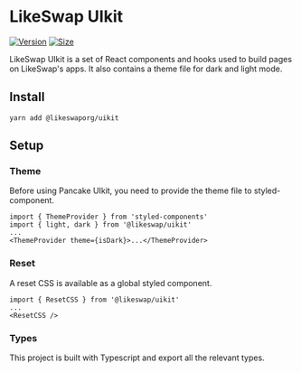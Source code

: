 # LikeSwap UIkit

[![Version](https://img.shields.io/npm/v/@likeswaporg/uikit)](https://www.npmjs.com/package/@likeswaporg/uikit) [![Size](https://img.shields.io/bundlephobia/min/@likeswaporg/uikit)](https://www.npmjs.com/package/@likeswaporg/uikit)

LikeSwap UIkit is a set of React components and hooks used to build pages on LikeSwap's apps. It also contains a theme file for dark and light mode.

## Install

`yarn add @likeswaporg/uikit`

## Setup

### Theme

Before using Pancake UIkit, you need to provide the theme file to styled-component.

```
import { ThemeProvider } from 'styled-components'
import { light, dark } from '@likeswap/uikit'
...
<ThemeProvider theme={isDark}>...</ThemeProvider>
```

### Reset

A reset CSS is available as a global styled component.

```
import { ResetCSS } from '@likeswap/uikit'
...
<ResetCSS />
```

### Types

This project is built with Typescript and export all the relevant types.

